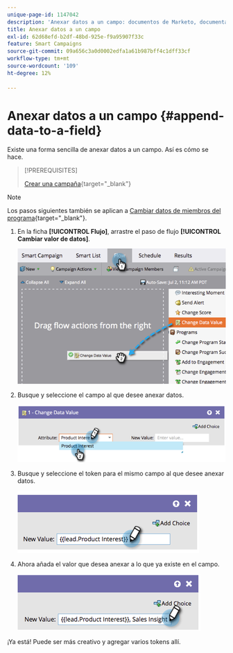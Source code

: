 ```yaml
---
unique-page-id: 1147042
description: 'Anexar datos a un campo: documentos de Marketo, documentación del producto'
title: Anexar datos a un campo
exl-id: 62d68efd-b2df-48bd-925e-f9a95907f33c
feature: Smart Campaigns
source-git-commit: 09a656c3a0d0002edfa1a61b987bff4c1dff33cf
workflow-type: tm+mt
source-wordcount: '109'
ht-degree: 12%

---
```


# Anexar datos a un campo {#append-data-to-a-field}

Existe una forma sencilla de anexar datos a un campo. Así es cómo se hace.

>[!PREREQUISITES]
>
>[Crear una campaña](/help/marketo/product-docs/core-marketo-concepts/smart-campaigns/creating-a-smart-campaign/create-a-new-smart-campaign.md){target="_blank"}

>[!NOTE]
>
>Los pasos siguientes también se aplican a [Cambiar datos de miembros del programa](/help/marketo/product-docs/core-marketo-concepts/smart-campaigns/program-flow-actions/change-program-member-data.md){target="_blank"}.

1. En la ficha **[!UICONTROL Flujo]**, arrastre el paso de flujo **[!UICONTROL Cambiar valor de datos]**.

   ![](assets/append-data-to-a-field-1.png)

1. Busque y seleccione el campo al que desee anexar datos.

   ![](assets/append-data-to-a-field-2.png)

1. Busque y seleccione el token para el mismo campo al que desee anexar datos.

   ![](assets/append-data-to-a-field-3.png)

1. Ahora añada el valor que desea anexar a lo que ya existe en el campo.

   ![](assets/append-data-to-a-field-4.png)

¡Ya está! Puede ser más creativo y agregar varios tokens allí.
